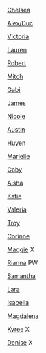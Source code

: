 [Chelsea]( https://ashleychelseanmdd.tumblr.com)

[Alex/Duc](https://alexjpeg.com) 

[Victoria](https://www.victoriamessikian.com) 

[Lauren](https://laurensnewmedia.tumblr.com)

[Robert](https://therobertsundstrom.com) 

[Mitch](https://www.ifortunatelymitch.tumblr.com) 

[Gabi](https://gabiwilson15.tumblr.com)

[James](https://jamesparknmdd.tumblr.com)

[Nicole](https://nicolezlot.home.blog/)

[Austin](https://austinpoonnmdd1001.tumblr.com)

[Huyen](https://huyenlam6.wordpress.com)

[Marielle](https://mariellesarmiento.tumblr.com)

[Gaby](http://gabysilva143.tumblr.com/)

[Aisha](https://ajamal3.tumblr.com/)

[Katie](https://katienmdd.tumblr.com) 

[Valeria](https://medium.com/@valeco97)

[Troy](https://troylopez.tumblr.com)

[Corinne](https://thisiscorinne.weebly.com)

[Maggie](https://silentstudentstranger.tumblr.com) X

[Rianna](https://riannabelaire.com/blog/) PW

[Samantha](https://samanthawei.tumblr.com)

[Lara](https://larasophiafoley.squarespace.com/nmddblog/)

[Isabella](https://gangstaknifewieldingcrab.tumblr.com)

[Magdalena](https://maggie5731.tumblr.com)

[Kyree]() X

[Denise]() X


